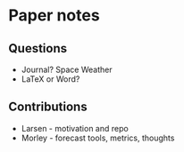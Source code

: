 # Paper notes

## Questions
* Journal? Space Weather
* LaTeX or Word?

## Contributions
* Larsen - motivation and repo
* Morley - forecast tools, metrics, thoughts

